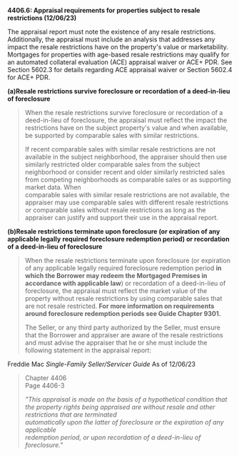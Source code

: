 **4406.6: Appraisal requirements for properties subject to resale
restrictions (12/06/23)**

The appraisal report must note the existence of any resale restrictions.
Additionally, the appraisal must include an analysis that addresses any
impact the resale restrictions have on the property's value or
marketability. Mortgages for properties with age-based resale
restrictions may qualify for an automated collateral evaluation (ACE)
appraisal waiver or ACE+ PDR. See Section 5602.3 for details regarding
ACE appraisal waiver or Section 5602.4 for ACE+ PDR.

**(a)Resale restrictions survive foreclosure or recordation of a
deed-in-lieu of foreclosure**

> When the resale restrictions survive foreclosure or recordation of a
> deed-in-lieu of foreclosure, the appraisal must reflect the impact the
> restrictions have on the subject property's value and when available,
> be supported by comparable sales with similar restrictions.
>
> If recent comparable sales with similar resale restrictions are not
> available in the subject neighborhood, the appraiser should then use
> similarly restricted older comparable sales from the subject
> neighborhood or consider recent and older similarly restricted sales
> from competing neighborhoods as comparable sales or as supporting
> market data. When\
> comparable sales with similar resale restrictions are not available,
> the appraiser may use comparable sales with different resale
> restrictions or comparable sales without resale restrictions as long
> as the appraiser can justify and support their use in the appraisal
> report.

**(b)Resale restrictions terminate upon foreclosure (or expiration of
any applicable legally** **required foreclosure redemption period) or
recordation of a deed-in-lieu of foreclosure**

> When the resale restrictions terminate upon foreclosure (or expiration
> of any applicable legally required foreclosure redemption period **in
> which the Borrower may redeem the Mortgaged Premises in accordance
> with applicable law**) or recordation of a deed-in-lieu of
> foreclosure, the appraisal must reflect the market value of the
> property without resale restrictions by using comparable sales that
> are not resale restricted. **For more information on requirements
> around foreclosure redemption periods see Guide Chapter 9301.**
>
> The Seller, or any third party authorized by the Seller, must ensure
> that the Borrower and appraiser are aware of the resale restrictions
> and must advise the appraiser that he or she must include the
> following statement in the appraisal report:

Freddie Mac *Single-Family Seller/Servicer Guide* As of 12/06/23

> Chapter 4406\
> Page 4406-3
>
> *"This appraisal is made on the basis of a hypothetical condition that
> the property rights being appraised are without resale and other
> restrictions that are terminated*\
> *automatically upon the latter of foreclosure or the expiration of any
> applicable*\
> *redemption period, or upon recordation of a deed-in-lieu of
> foreclosure."*
